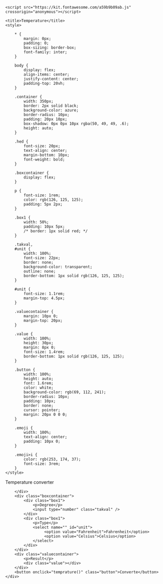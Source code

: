 <!DOCTYPE html>
<html lang="en">

<head>
    <meta charset="UTF-8">
    <meta http-equiv="X-UA-Compatible" content="IE=edge">
    <link rel="stylesheet" href="./l2task3/public/intern.css">
    <meta name="viewport" content="width=device-width, initial-scale=1.0">

    <script src="https://kit.fontawesome.com/a59b9b09ab.js" crossorigin="anonymous"></script>

    <title>Temperature</title>
    <style>
        
        * {
            margin: 0px;
            padding: 0;
            box-sizing: border-box;
            font-family: inter;
        }
        
        body {
            display: flex;
            align-items: center;
            justify-content: center;
            padding-top: 20vh;
        }
        
        .container {
            width: 350px;
            border: 2px solid black;
            background-color: azure;
            border-radius: 10px;
            padding: 20px 10px;
            box-shadow: 0px 0px 10px rgba(50, 49, 49, .6);
            height: auto;
        }
        
        .hed {
            font-size: 20px;
            text-align: center;
            margin-bottom: 10px;
            font-weight: bold;
        }
        
        .boxcontainer {
            display: flex;
        }
        
        p {
            font-size: 1rem;
            color: rgb(126, 125, 125);
            padding: 5px 2px;
        }
        
        .box1 {
            width: 50%;
            padding: 10px 5px;
            /* border: 1px solid red; */
        }
        
        .takval,
        #unit {
            width: 100%;
            font-size: 22px;
            border: none;
            background-color: transparent;
            outline: none;
            border-bottom: 1px solid rgb(126, 125, 125);
        }
        
        #unit {
            font-size: 1.1rem;
            margin-top: 4.5px;
        }
        
        .valuecontainer {
            margin: 10px 0;
            margin-top: 20px;
        }
        
        .value {
            width: 100%;
            height: 30px;
            margin: 8px 0;
            font-size: 1.4rem;
            border-bottom: 1px solid rgb(126, 125, 125);
        }
        
        .button {
            width: 100%;
            height: auto;
            font: 1.6rem;
            color: white;
            background-color: rgb(69, 112, 241);
            border-radius: 10px;
            padding: 10px;
            border: none;
            cursor: pointer;
            margin: 20px 0 0 0;
        }
        
        .emoji {
            width: 100%;
            text-align: center;
            padding: 10px 0;
        }
        
        .emoji>i {
            color: rgb(253, 174, 37);
            font-size: 3rem;
        }
    </style>

</head>

<body>
    <div class="container">
        <div class="hed">Temperature converter</div>
        <div class="emoji">
            <i id="icon" class="fa-solid fa-face-grin"></i>
            <p id="par"></p>

        </div>
        <div class="boxcontainer">
            <div class="box1">
                <p>Degree</p>
                <input type="number" class="takval" />
            </div>
            <div class="box1">
                <p>Type</p>
                <select name="" id="unit">   
                     <option value="Fahrenheit">Fahrenheit</option>
                     <option value="Celsius">Celsius</option>  
                </select>
            </div>
        </div>
        <div class="valuecontainer">
            <p>Result</p>
            <div class="value"></div>
        </div>
        <button onclick="temprature()" class="button">Converte</button>
    </div>
</body>
<script>
    var emoji = document.querySelector("#icon");
    var par = document.querySelector("#par");
    let temprature = () => {
        let opt = document.querySelector("#unit");
        let display = document.querySelector(".value");
        var a = document.querySelector(".takval").value;
        if (opt.value == "Celsius") {
            console.log(a, "C to F", opt.value)
            let F = a * (9 / 5) + 32
            display.innerHTML = F.toFixed(4) + " F"
            if (F < 32) {
                emoji.style = "color:blue"
                emoji.className = "fa-solid fa-face-grimace"
                par.innerHTML = "Cool at frezing point"
            } else if (F > 122) {
                emoji.style = "color:red"
                emoji.className = "fa-solid fa-face-dizzy"
                par.innerHTML = "So Warm"
            } else {
                emoji.className = "fa-solid fa-face-grin"
                par.innerHTML = ""
                emoji.style = "color:rgb(253, 174, 37)"
            }

        } else {
            console.log(a, "F to C", opt.value)
            let C = (a - 32) * (5 / 9)
            display.innerHTML = C.toFixed(4) + " ºC"
            if (C < 0) {
                emoji.style = "color:blue"
                emoji.className = "fa-solid fa-face-grimace"
                par.innerHTML = "Cool at frezing point"
            } else if (C > 50) {
                emoji.style = "color:red"
                emoji.className = "fa-solid fa-face-dizzy"
                par.innerHTML = "So Warm"
            } else {
                emoji.className = "fa-solid fa-face-grin"
                par.innerHTML = ""
                emoji.style = "color:rgb(253, 174, 37)"
            }
        }
    }
</script>

</html>
